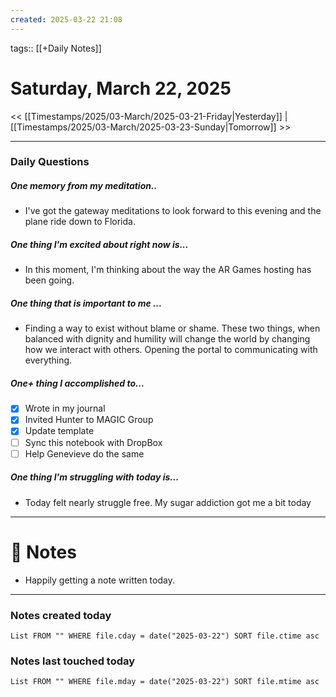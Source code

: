 ```yaml
---
created: 2025-03-22 21:08
---
```

tags:: [[+Daily Notes]]

# Saturday, March 22, 2025

<< [[Timestamps/2025/03-March/2025-03-21-Friday|Yesterday]] | [[Timestamps/2025/03-March/2025-03-23-Sunday|Tomorrow]] >>

---
### Daily Questions
#####  One memory from my meditation..  
- I've got the gateway meditations to look forward to this evening and the plane ride down to Florida.

#####  One thing I'm excited about right now is...
- In this moment, I'm thinking about the way the AR Games hosting has been going. 
##### One thing that is important to me ...
- Finding a way to exist without blame or shame. These two things, when balanced with dignity and humility will change the world by changing how we interact with others. Opening the portal to communicating with everything. 
##### One+ thing I accomplished to...
- [x] Wrote in my journal
- [x] Invited Hunter to MAGIC Group
- [x] Update template
- [ ] Sync this notebook with DropBox
- [ ] Help Genevieve do the same

##### One thing I'm struggling with today is...
- Today felt nearly struggle free. My sugar addiction got me a bit today

---
# 📝 Notes
- Happily getting a note written today.

---
### Notes created today
```dataview
List FROM "" WHERE file.cday = date("2025-03-22") SORT file.ctime asc
```

### Notes last touched today
```dataview
List FROM "" WHERE file.mday = date("2025-03-22") SORT file.mtime asc
```